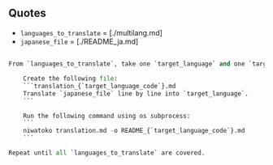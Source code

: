 ## Quotes

- `languages_to_translate` = [./multilang.md]
- `japanese_file` = [./README_ja.md]

## 

```py
From `languages_to_translate`, take one `target_language` and one `target_language_code`.

    Create the following file:
    ```translation_{`target_language_code`}.md
    Translate `japanese_file` line by line into `target_language`.
    ```

    Run the following command using os subprocess:
    ```
    niwatoko translation.md -o README_{`target_language_code`}.md
    ```

Repeat until all `languages_to_translate` are covered.
```
